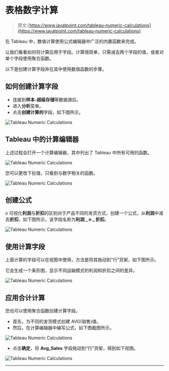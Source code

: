 # 表格数字计算

> 原文:[https://www.javatpoint.com/tableau-numeric-calculations](https://www.javatpoint.com/tableau-numeric-calculations)

在 Tableau 中，数值计算使用公式编辑器中广泛的内置函数来完成。

让我们看看如何将计算应用于字段。计算很简单，只需减去两个字段的值，或者对单个字段使用聚合函数。

以下是创建计算字段并在其中使用数值函数的步骤。

## 如何创建计算字段

*   连接到**样本-超级存储**等数据源后。
*   进入**分析**菜单。
*   点击**创建计算的**字段，如下图所示。

![Tableau Numeric Calculations](../Images/7bdac83eb90f04918d758e7b8f544b3f.png)

## Tableau 中的计算编辑器

上述过程会打开一个计算编辑器，其中列出了 Tableau 中所有可用的函数。

![Tableau Numeric Calculations](../Images/fb84d21034ef8f64960935d5b8f77395.png)

您可以更改下拉值，只看到与数字相关的函数。

![Tableau Numeric Calculations](../Images/ae3e55c6dd9f4952ab950d711186316d.png)

## 创建公式

o 可视化**利润**与**折扣**的区别对于产品不同的发货方式，创建一个公式，从**利润**中减去**折扣**，如下图所示，该字段名称为**利润 _ n _ 折扣**。

![Tableau Numeric Calculations](../Images/9b785ed70fbabf66bb6645ef0c5a1746.png)

## 使用计算字段

上面计算的字段可以在视图中使用，方法是将其拖动到“行”货架，如下图所示。

它会生成一个条形图，显示不同运输模式的利润和折扣之间的差异。

![Tableau Numeric Calculations](../Images/a442aa85060f314fe2ac025e8b662296.png)

## 应用合计计算

您也可以使用聚合函数创建计算字段。

*   首先，为不同的发货模式创建 AVG(销售)值。
*   然后，在计算编辑器中编写公式，如下图截图所示。

![Tableau Numeric Calculations](../Images/7fb3d553add9777673c16d188807dd02.png)

*   点击**确定**，将 **Avg_Sales** 字段拖动到“行”货架，得到如下视图。

![Tableau Numeric Calculations](../Images/2de7a833f03b43fe8c1d0db96cabd708.png)

* * *